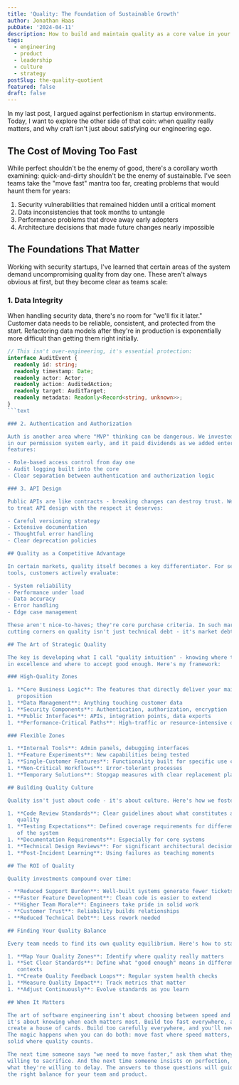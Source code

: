 ```yaml
---
title: 'Quality: The Foundation of Sustainable Growth'
author: Jonathan Haas
pubDate: '2024-04-11'
description: How to build and maintain quality as a core value in your organization
tags:
  - engineering
  - product
  - leadership
  - culture
  - strategy
postSlug: the-quality-quotient
featured: false
draft: false
---
```


In my last post, I argued against perfectionism in startup environments. Today,
I want to explore the other side of that coin: when quality really matters, and
why craft isn't just about satisfying our engineering ego.

## The Cost of Moving Too Fast

While perfect shouldn't be the enemy of good, there's a corollary worth
examining: quick-and-dirty shouldn't be the enemy of sustainable. I've seen
teams take the "move fast" mantra too far, creating problems that would haunt
them for years:

1. Security vulnerabilities that remained hidden until a critical moment
1. Data inconsistencies that took months to untangle
1. Performance problems that drove away early adopters
1. Architecture decisions that made future changes nearly impossible

## The Foundations That Matter

Working with security startups, I've learned that certain areas of the system demand
uncompromising quality from day one. These aren't always obvious at first, but
they become clear as teams scale:

### 1. Data Integrity

When handling security data, there's no room for "we'll fix it later." Customer
data needs to be reliable, consistent, and protected from the start. Refactoring
data models after they're in production is exponentially more difficult than
getting them right initially.

````typescript
// This isn't over-engineering, it's essential protection:
interface AuditEvent {
  readonly id: string;
  readonly timestamp: Date;
  readonly actor: Actor;
  readonly action: AuditedAction;
  readonly target: AuditTarget;
  readonly metadata: Readonly<Record<string, unknown>>;
}
```text

### 2. Authentication and Authorization

Auth is another area where "MVP" thinking can be dangerous. We invested heavily
in our permission system early, and it paid dividends as we added enterprise
features:

- Role-based access control from day one
- Audit logging built into the core
- Clear separation between authentication and authorization logic

### 3. API Design

Public APIs are like contracts - breaking changes can destroy trust. We learned
to treat API design with the respect it deserves:

- Careful versioning strategy
- Extensive documentation
- Thoughtful error handling
- Clear deprecation policies

## Quality as a Competitive Advantage

In certain markets, quality itself becomes a key differentiator. For security
tools, customers actively evaluate:

- System reliability
- Performance under load
- Data accuracy
- Error handling
- Edge case management

These aren't nice-to-haves; they're core purchase criteria. In such markets,
cutting corners on quality isn't just technical debt - it's market debt.

## The Art of Strategic Quality

The key is developing what I call "quality intuition" - knowing where to invest
in excellence and where to accept good enough. Here's my framework:

### High-Quality Zones

1. **Core Business Logic**: The features that directly deliver your main value
   proposition
1. **Data Management**: Anything touching customer data
1. **Security Components**: Authentication, authorization, encryption
1. **Public Interfaces**: APIs, integration points, data exports
1. **Performance-Critical Paths**: High-traffic or resource-intensive operations

### Flexible Zones

1. **Internal Tools**: Admin panels, debugging interfaces
1. **Feature Experiments**: New capabilities being tested
1. **Single-Customer Features**: Functionality built for specific use cases
1. **Non-Critical Workflows**: Error-tolerant processes
1. **Temporary Solutions**: Stopgap measures with clear replacement plans

## Building Quality Culture

Quality isn't just about code - it's about culture. Here's how we foster it:

1. **Code Review Standards**: Clear guidelines about what constitutes acceptable
   quality
1. **Testing Expectations**: Defined coverage requirements for different parts
   of the system
1. **Documentation Requirements**: Especially for core systems
1. **Technical Design Reviews**: For significant architectural decisions
1. **Post-Incident Learning**: Using failures as teaching moments

## The ROI of Quality

Quality investments compound over time:

- **Reduced Support Burden**: Well-built systems generate fewer tickets
- **Faster Feature Development**: Clean code is easier to extend
- **Higher Team Morale**: Engineers take pride in solid work
- **Customer Trust**: Reliability builds relationships
- **Reduced Technical Debt**: Less rework needed

## Finding Your Quality Balance

Every team needs to find its own quality equilibrium. Here's how to start:

1. **Map Your Quality Zones**: Identify where quality really matters
1. **Set Clear Standards**: Define what "good enough" means in different
   contexts
1. **Create Quality Feedback Loops**: Regular system health checks
1. **Measure Quality Impact**: Track metrics that matter
1. **Adjust Continuously**: Evolve standards as you learn

## When It Matters

The art of software engineering isn't about choosing between speed and quality -
it's about knowing when each matters most. Build too fast everywhere, and you'll
create a house of cards. Build too carefully everywhere, and you'll never ship.
The magic happens when you can do both: move fast where speed matters, and build
solid where quality counts.

The next time someone says "we need to move faster," ask them what they're
willing to sacrifice. And the next time someone insists on perfection, ask them
what they're willing to delay. The answers to those questions will guide you to
the right balance for your team and product.
````
